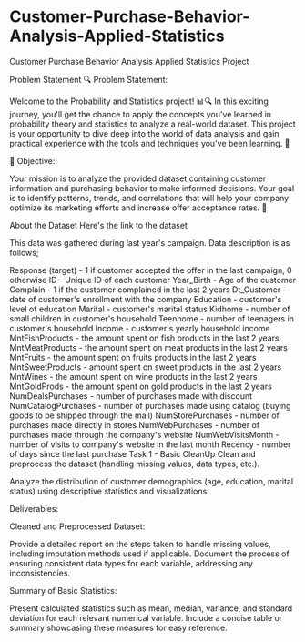 # Customer-Purchase-Behavior-Analysis-Applied-Statistics
Customer Purchase Behavior Analysis Applied Statistics Project


Problem Statement
🔍 Problem Statement:

Welcome to the Probability and Statistics project! 📊🔍 In this exciting journey, you'll get the chance to apply the concepts you've learned in probability theory and statistics to analyze a real-world dataset. This project is your opportunity to dive deep into the world of data analysis and gain practical experience with the tools and techniques you've been learning. 🚀

🎯 Objective:

Your mission is to analyze the provided dataset containing customer information and purchasing behavior to make informed decisions. Your goal is to identify patterns, trends, and correlations that will help your company optimize its marketing efforts and increase offer acceptance rates. 🎉

About the Dataset
Here's the link to the dataset

This data was gathered during last year's campaign. Data description is as follows;

Response (target) - 1 if customer accepted the offer in the last campaign, 0 otherwise
ID - Unique ID of each customer
Year_Birth - Age of the customer
Complain - 1 if the customer complained in the last 2 years
Dt_Customer - date of customer's enrollment with the company
Education - customer's level of education
Marital - customer's marital status
Kidhome - number of small children in customer's household
Teenhome - number of teenagers in customer's household
Income - customer's yearly household income
MntFishProducts - the amount spent on fish products in the last 2 years
MntMeatProducts - the amount spent on meat products in the last 2 years
MntFruits - the amount spent on fruits products in the last 2 years
MntSweetProducts - amount spent on sweet products in the last 2 years
MntWines - the amount spent on wine products in the last 2 years
MntGoldProds - the amount spent on gold products in the last 2 years
NumDealsPurchases - number of purchases made with discount
NumCatalogPurchases - number of purchases made using catalog (buying goods to be shipped through the mail)
NumStorePurchases - number of purchases made directly in stores
NumWebPurchases - number of purchases made through the company's website
NumWebVisitsMonth - number of visits to company's website in the last month
Recency - number of days since the last purchase
Task 1 - Basic CleanUp
Clean and preprocess the dataset (handling missing values, data types, etc.).

Analyze the distribution of customer demographics (age, education, marital status) using descriptive statistics and visualizations.

Deliverables:

Cleaned and Preprocessed Dataset:

Provide a detailed report on the steps taken to handle missing values, including imputation methods used if applicable. Document the process of ensuring consistent data types for each variable, addressing any inconsistencies.

Summary of Basic Statistics:

Present calculated statistics such as mean, median, variance, and standard deviation for each relevant numerical variable. Include a concise table or summary showcasing these measures for easy reference.
